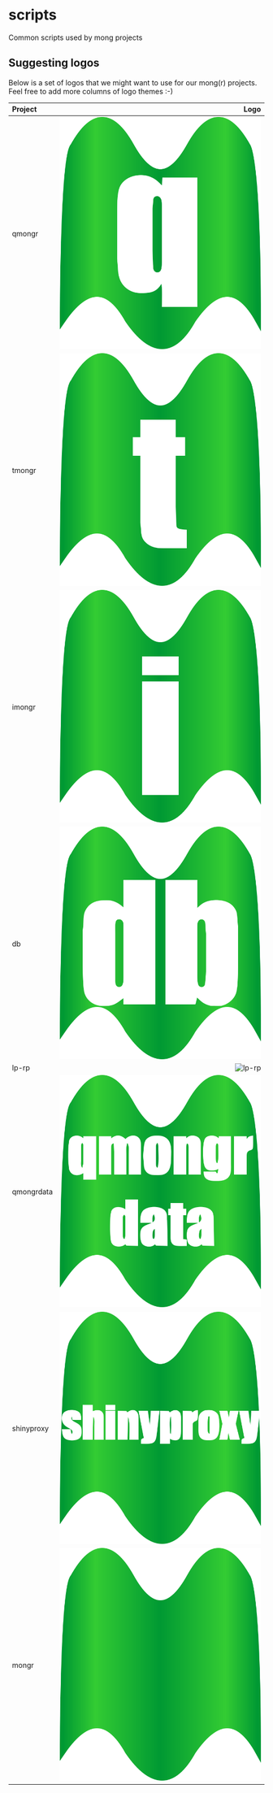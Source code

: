 # scripts
Common scripts used by mong projects

## Suggesting logos
Below is a set of logos that we might want to use for our mong(r) projects. Feel free to add more columns of logo themes :-)

|Project|Logo|
|:---|---:|
|qmongr|![qmongr](qmongr_logo.svg)|
|tmongr|![tmongr](tmongr_logo.svg)|
|imongr|![imongr](imongr_logo.svg)|
|db|![db](db_mong_logo.svg)|
|lp-rp|![lp-rp](lp-rp_mong_logo.svg)|
|qmongrdata|![mongrdata](qmongrdata_mong_logo.svg)|
|shinyproxy|![shinyproxy](shinyproxy_mong_logo.svg)|
|mongr|![mongr](mongr_logo.svg)|

